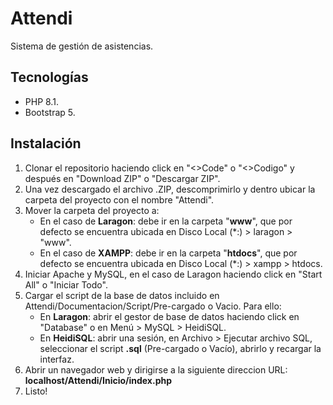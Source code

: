 # Attendi
Sistema de gestión de asistencias.

## Tecnologías
- PHP 8.1.
- Bootstrap 5.

## Instalación
1. Clonar el repositorio haciendo click en "<>Code" o "<>Codigo" y después en "Download ZIP" o "Descargar ZIP".
2. Una vez descargado el archivo .ZIP, descomprimirlo y dentro ubicar la carpeta del proyecto con el nombre "Attendi".
3. Mover la carpeta del proyecto a:
    - En el caso de **Laragon**: debe ir en la carpeta "**www**", que por defecto se encuentra ubicada en Disco Local (*:) > laragon > "www".
    - En el caso de **XAMPP**: debe ir en la carpeta "**htdocs**", que por defecto se encuentra ubicada en Disco Local (*:) > xampp > htdocs.
4. Iniciar Apache y MySQL, en el caso de Laragon haciendo click en "Start All" o "Iniciar Todo".
5. Cargar el script de la base de datos incluido en Attendi/Documentacion/Script/Pre-cargado o Vacio. Para ello:
    - En **Laragon**: abrir el gestor de base de datos haciendo click en "Database" o en Menú > MySQL > HeidiSQL.
    - En **HeidiSQL**: abrir una sesión, en Archivo > Ejecutar archivo SQL, seleccionar el script **.sql** (Pre-cargado o Vacío), abrirlo y recargar la interfaz.
6. Abrir un navegador web y dirigirse a la siguiente direccion URL: **localhost/Attendi/Inicio/index.php**
7. Listo!
